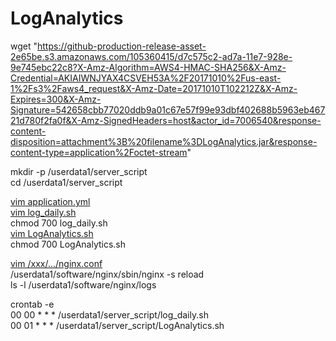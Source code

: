 # LogAnalytics

wget "https://github-production-release-asset-2e65be.s3.amazonaws.com/105360415/d7c575c2-ad7a-11e7-928e-9e745ebc22c8?X-Amz-Algorithm=AWS4-HMAC-SHA256&X-Amz-Credential=AKIAIWNJYAX4CSVEH53A%2F20171010%2Fus-east-1%2Fs3%2Faws4_request&X-Amz-Date=20171010T102212Z&X-Amz-Expires=300&X-Amz-Signature=542658cbb77020ddb9a01c67e57f99e93dbf402688b5963eb46721d780f2fa0f&X-Amz-SignedHeaders=host&actor_id=7006540&response-content-disposition=attachment%3B%20filename%3DLogAnalytics.jar&response-content-type=application%2Foctet-stream"    

mkdir -p /userdata1/server_script   
cd /userdata1/server_script   

[vim application.yml](https://gist.github.com/jialechan/7b545757ea70358d5e77770a5893ce3a)   
[vim log_daily.sh](https://gist.github.com/ae96910add7a9a13c9e0d314071ba5a7)   
chmod 700 log_daily.sh   
[vim LogAnalytics.sh](https://gist.github.com/c7fe0ac9da371e8fe285ee759e582d53)      
chmod 700 LogAnalytics.sh   

[vim /xxx/.../nginx.conf](https://gist.github.com/9d4b42d55a0321683d2c651d5dda0c37)   
/userdata1/software/nginx/sbin/nginx -s reload   
ls -l /userdata1/software/nginx/logs   

crontab -e   
00 00 * * * /userdata1/server_script/log_daily.sh   
00 01 * * * /userdata1/server_script/LogAnalytics.sh   
